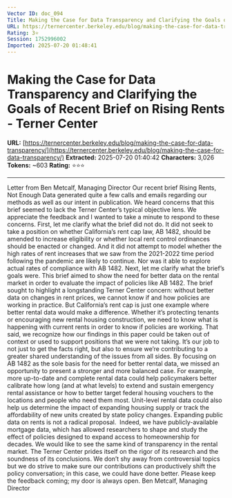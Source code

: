 ```yaml
---
Vector ID: doc_094
Title: Making the Case for Data Transparency and Clarifying the Goals of Recent Brief on Rising Rents - Terner Center
URL: https://ternercenter.berkeley.edu/blog/making-the-case-for-data-transparency/
Rating: 3⭐
Session: 1752996002
Imported: 2025-07-20 01:48:41
---
```


# Making the Case for Data Transparency and Clarifying the Goals of Recent Brief on Rising Rents - Terner Center

**URL:** [https://ternercenter.berkeley.edu/blog/making-the-case-for-data-transparency/](https://ternercenter.berkeley.edu/blog/making-the-case-for-data-transparency/)
**Extracted:** 2025-07-20 01:40:42
**Characters:** 3,026
**Tokens:** ~603
**Rating:** ⭐⭐⭐

---

 
Letter from Ben Metcalf, Managing Director
Our recent brief Rising Rents, Not Enough Data generated quite a few calls and emails regarding our methods as well as our intent in publication. We heard concerns that this brief seemed to lack the Terner Center’s typical objective lens. We appreciate the feedback and I wanted to take a minute to respond to these concerns.
First, let me clarify what the brief did not do. It did not seek to take a position on whether California’s rent cap law, AB 1482, should be amended to increase eligibility or whether local rent control ordinances should be enacted or changed. And it did not attempt to model whether the high rates of rent increases that we saw from the 2021-2022 time period following the pandemic are likely to continue. Nor was it able to explore actual rates of compliance with AB 1482.
Next, let me clarify what the brief’s goals were. This brief aimed to show the need for better data on the rental market in order to evaluate the impact of policies like AB 1482. The brief sought to highlight a longstanding Terner Center concern: without better data on changes in rent prices, we cannot know if and how policies are working in practice. But California’s rent cap is just one example where better rental data would make a difference. Whether it’s protecting tenants or encouraging new rental housing construction, we need to know what is happening with current rents in order to know if policies are working.
That said, we recognize how our findings in this paper could be taken out of context or used to support positions that we were not taking. It’s our job to not just to get the facts right, but also to ensure we’re contributing to a greater shared understanding of the issues from all sides. By focusing on AB 1482 as the sole basis for the need for better rental data, we missed an opportunity to present a stronger and more balanced case. For example, more up-to-date and complete rental data could help policymakers better calibrate how long (and at what levels) to extend and sustain emergency rental assistance or how to better target federal housing vouchers to the locations and people who need them most. Unit-level rental data could also help us determine the impact of expanding housing supply or track the affordability of new units created by state policy changes. Expanding public data on rents is not a radical proposal.  Indeed, we have publicly-available mortgage data, which has allowed researchers to shape and study the effect of policies designed to expand access to homeownership for decades. We would like to see the same kind of transparency in the rental market.
The Terner Center prides itself on the rigor of its research and the soundness of its conclusions. We don’t shy away from controversial topics but we do strive to make sure our contributions can productively shift the policy conversation; in this case, we could have done better. Please keep the feedback coming; my door is always open.
Ben Metcalf, Managing Director


